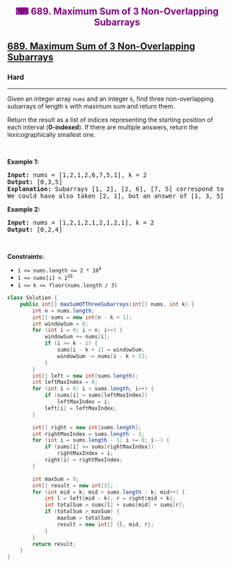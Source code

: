 <div align = "center">
<h style = "margin-bottom: 0px; margin-top: 0px; color : purple;" align = "center" class = "header">

## ⌨ 689. Maximum Sum of 3 Non-Overlapping Subarrays

</h>
</div>

<h2><a href="https://leetcode.com/problems/maximum-sum-of-3-non-overlapping-subarrays" target = "_blank">689. Maximum Sum of 3 Non-Overlapping Subarrays</a></h2><h3>Hard</h3><hr><p>Given an integer array <code>nums</code> and an integer <code>k</code>, find three non-overlapping subarrays of length <code>k</code> with maximum sum and return them.</p>

<p>Return the result as a list of indices representing the starting position of each interval (<strong>0-indexed</strong>). If there are multiple answers, return the lexicographically smallest one.</p>

<p>&nbsp;</p>
<p><strong class="example">Example 1:</strong></p>

<pre>
<strong>Input:</strong> nums = [1,2,1,2,6,7,5,1], k = 2
<strong>Output:</strong> [0,3,5]
<strong>Explanation:</strong> Subarrays [1, 2], [2, 6], [7, 5] correspond to the starting indices [0, 3, 5].
We could have also taken [2, 1], but an answer of [1, 3, 5] would be lexicographically larger.
</pre>

<p><strong class="example">Example 2:</strong></p>

<pre>
<strong>Input:</strong> nums = [1,2,1,2,1,2,1,2,1], k = 2
<strong>Output:</strong> [0,2,4]
</pre>

<p>&nbsp;</p>
<p><strong>Constraints:</strong></p>

<ul>
	<li><code>1 &lt;= nums.length &lt;= 2 * 10<sup>4</sup></code></li>
	<li><code>1 &lt;= nums[i] &lt;&nbsp;2<sup>16</sup></code></li>
	<li><code>1 &lt;= k &lt;= floor(nums.length / 3)</code></li>
</ul>

```java
class Solution {
    public int[] maxSumOfThreeSubarrays(int[] nums, int k) {
        int n = nums.length;
        int[] sums = new int[n - k + 1];
        int windowSum = 0;
        for (int i = 0; i < n; i++) {
            windowSum += nums[i];
            if (i >= k - 1) {
                sums[i - k + 1] = windowSum;
                windowSum -= nums[i - k + 1];
            }
        }
        int[] left = new int[sums.length];
        int leftMaxIndex = 0;
        for (int i = 0; i < sums.length; i++) {
            if (sums[i] > sums[leftMaxIndex])
                leftMaxIndex = i;
            left[i] = leftMaxIndex;
        }

        int[] right = new int[sums.length];
        int rightMaxIndex = sums.length - 1;
        for (int i = sums.length - 1; i >= 0; i--) {
            if (sums[i] >= sums[rightMaxIndex])
                rightMaxIndex = i;
            right[i] = rightMaxIndex;
        }

        int maxSum = 0;
        int[] result = new int[3];
        for (int mid = k; mid < sums.length - k; mid++) {
            int l = left[mid - k], r = right[mid + k];
            int totalSum = sums[l] + sums[mid] + sums[r];
            if (totalSum > maxSum) {
                maxSum = totalSum;
                result = new int[] {l, mid, r};
            }
        }
        return result;
    }
}
```

